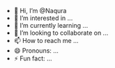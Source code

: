 - 👋 Hi, I’m @Naqura
- 👀 I’m interested in ...
- 🌱 I’m currently learning ...
- 💞️ I’m looking to collaborate on ...
- 📫 How to reach me ...
- 😄 Pronouns: ...
- ⚡ Fun fact: ...

<!---
Naqura/Naqura is a ✨ special ✨ repository because its `README.md` (this file) appears on your GitHub profile.
You can click the Preview link to take a look at your changes.
--->
